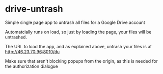 # drive-untrash
Simple single page app to untrash all files for a Google Drive account

Automatcially runs on load, so just by loading the page, your files will be untrashed.

The URL to load the app, and as explained above, untrash your files is at http://46.23.70.96:8010/du

Make sure that aren't blocking popups from the origin, as this is needed for the authorization dialogue



